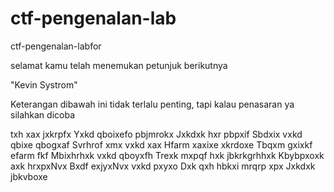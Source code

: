 # ctf-pengenalan-lab
ctf-pengenalan-labfor

selamat kamu telah menemukan petunjuk berikutnya

"Kevin Systrom"

Keterangan dibawah ini tidak terlalu penting, tapi kalau penasaran ya silahkan dicoba

txh xax jxkrpfx Yxkd qboixefo pbjmrokx Jxkdxk hxr pbpxif Sbdxix vxkd qbixe qbogxaf Svrhrof xmx vxkd xax Hfarm xaxixe xkrdoxe Tbqxm gxixkf efarm fkf Mbixhrhxk vxkd qboyxfh Trexk mxpqf hxk jbkrkgrhhxk Kbybpxoxk axk hrxpxNvx Bxdf exjyxNvx vxkd pxyxo Dxk qxh hbkxi mrqrp xpx Jxkdxk jbkvboxe
